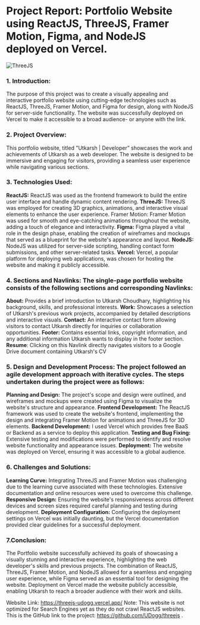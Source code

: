 # Project Report: Portfolio Website using ReactJS, ThreeJS, Framer Motion, Figma, and NodeJS deployed on Vercel.
![ThreeJS](https://global.discourse-cdn.com/standard17/uploads/threejs/original/2X/e/e4f86d2200d2d35c30f7b1494e96b9595ebc2751.png)
### 1. Introduction: 
The purpose of this project was to create a visually appealing and interactive portfolio website using cutting-edge technologies such as ReactJS, ThreeJS, Framer Motion, and Figma for design, along with NodeJS for server-side functionality. The website was successfully deployed on Vercel to make it accessible to a broad audience- or anyone with the link.
### 2. Project Overview: 
This portfolio website, titled "Utkarsh | Developer” showcases the work and achievements of Utkarsh as a web developer. The website is designed to be immersive and engaging for visitors, providing a seamless user experience while navigating various sections.
### 3. Technologies Used:
**ReactJS:** ReactJS was used as the frontend framework to build the entire user interface and handle dynamic content rendering.
**ThreeJS:** ThreeJS was employed for creating 3D graphics, animations, and interactive visual elements to enhance the user experience.
Framer Motion: Framer Motion was used for smooth and eye-catching animations throughout the website, adding a touch of elegance and interactivity.
**Figma:** Figma played a vital role in the design phase, enabling the creation of wireframes and mockups that served as a blueprint for the website's appearance and layout.
**NodeJS:** NodeJS was utilized for server-side scripting, handling contact form submissions, and other server-related tasks.
**Vercel:** Vercel, a popular platform for deploying web applications, was chosen for hosting the website and making it publicly accessible.


### 4. Sections and Navlinks: The single-page portfolio website consists of the following sections and corresponding Navlinks:
**About:** Provides a brief introduction to Utkarsh Choudhary, highlighting his background, skills, and professional interests.
**Work:** Showcases a selection of Utkarsh's previous work projects, accompanied by detailed descriptions and interactive visuals.
**Contact:** An interactive contact form allowing visitors to contact Utkarsh directly for inquiries or collaboration opportunities.
**Footer:** Contains essential links, copyright information, and any additional information Utkarsh wants to display in the footer section.
**Resume**: Clicking on this Navlink directly navigates visitors to a Google Drive document containing Utkarsh's CV

### 5. Design and Development Process: The project followed an agile development approach with iterative cycles. The steps undertaken during the project were as follows:
**Planning and Design:** The project's scope and design were outlined, and wireframes and mockups were created using Figma to visualize the website's structure and appearance.
**Frontend Development:** 
The ReactJS framework was used to create the website's frontend, implementing the design and integrating Framer Motion for animations and ThreeJS for 3D elements.
**Backend Development:** I used Vercel which provides free BaaS or Backend as a service to deploy this application.
**Testing and Bug Fixing:** Extensive testing and modifications were performed to identify and resolve website functionality and appearance issues.
**Deployment:** The website was deployed on Vercel, ensuring it was accessible to a global audience.

### 6. Challenges and Solutions:
**Learning Curve:** Integrating ThreeJS and Framer Motion was challenging due to the learning curve associated with these technologies. Extensive documentation and online resources were used to overcome this challenge.
**Responsive Design:** Ensuring the website's responsiveness across different devices and screen sizes required careful planning and testing during development.
**Deployment Configuration:** Configuring the deployment settings on Vercel was initially daunting, but the Vercel documentation provided clear guidelines for a successful deployment.
### 7.Conclusion:
The Portfolio website successfully achieved its goals of showcasing a visually stunning and interactive experience, highlighting the web developer's skills and previous projects. The combination of ReactJS, ThreeJS, Framer Motion, and NodeJS allowed for a seamless and engaging user experience, while Figma served as an essential tool for designing the website. Deployment on Vercel made the website publicly accessible, enabling Utkarsh to reach a broader audience with their work and skills.

Website Link: https://threejs-udogg.vercel.app/ Note: This website is not optimized for Search Engines yet as they do not crawl ReactJS websites.
This is the GitHub link to the project: https://github.com/UDogg/threejs .
  

